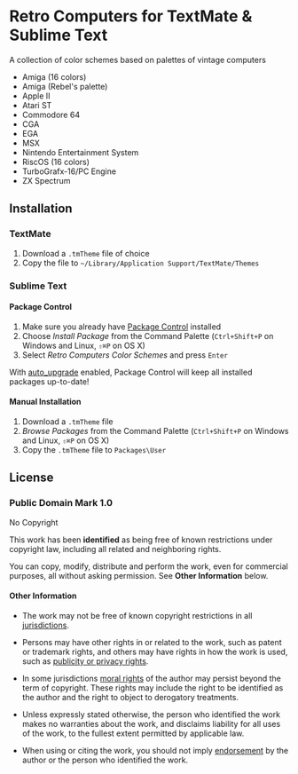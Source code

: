 # Retro Computers for TextMate & Sublime Text

A collection of color schemes based on palettes of vintage computers

* Amiga (16 colors)
* Amiga (Rebel's palette)
* Apple II
* Atari ST
* Commodore 64
* CGA
* EGA
* MSX
* Nintendo Entertainment System
* RiscOS (16 colors)
* TurboGrafx-16/PC Engine
* ZX Spectrum

## Installation

### TextMate

1. Download a `.tmTheme` file of choice
2. Copy the file to `~/Library/Application Support/TextMate/Themes`

### Sublime Text

#### Package Control

1. Make sure you already have [Package Control][1] installed
2. Choose *Install Package* from the Command Palette (`Ctrl+Shift+P` on Windows and Linux, `⇧⌘P` on OS X)
3. Select *Retro Computers Color Schemes* and press `Enter`

With [auto_upgrade][2] enabled, Package Control will keep all installed packages up-to-date!

#### Manual Installation

1. Download a `.tmTheme` file
2. *Browse Packages* from the Command Palette (`Ctrl+Shift+P` on Windows and Linux, `⇧⌘P` on OS X)
3. Copy the `.tmTheme` file to `Packages\User`

## License

### Public Domain Mark 1.0
No Copyright

This work has been **identified** as being free of known restrictions under copyright law, including all related and neighboring rights.

You can copy, modify, distribute and perform the work, even for commercial purposes, all without asking permission. See **Other Information** below.

#### Other Information
* The work may not be free of known copyright restrictions in all [jurisdictions](http://creativecommons.org/publicdomain/mark/1.0/).

* Persons may have other rights in or related to the work, such as patent or trademark rights, and others may have rights in how the work is used, such as [publicity or privacy rights](http://wiki.creativecommons.org/Frequently_Asked_Questions#When_are_publicity_rights_relevant.3F).

* In some jurisdictions [moral rights](http://creativecommons.org/publicdomain/mark/1.0/) of the author may persist beyond the term of copyright. These rights may include the right to be identified as the author and the right to object to derogatory treatments.

* Unless expressly stated otherwise, the person who identified the work makes no warranties about the work, and disclaims liability for all uses of the work, to the fullest extent permitted by applicable law.

* When using or citing the work, you should not imply [endorsement](http://creativecommons.org/publicdomain/mark/1.0/) by the author or the person who identified the work.

[1]: http://wbond.net/sublime_packages/package_control/
[2]: http://wbond.net/sublime_packages/package_control/settings/